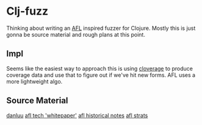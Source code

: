 # Clj-fuzz

Thinking about writing an [AFL](http://lcamtuf.coredump.cx/afl/) inspired fuzzer for Clojure.
Mostly this is just gonna be source material and rough plans at this point.

## Impl
Seems like the easiest way to approach this is using [cloverage](https://github.com/lshift/cloverage) to produce coverage data and use that to figure out if we've hit new forms. AFL uses a more lightweight algo.

## Source Material
[danluu](http://danluu.com/testing/)
[afl tech 'whitepaper'](http://lcamtuf.coredump.cx/afl/technical_details.txt)
[afl historical notes](http://lcamtuf.coredump.cx/afl/historical_notes.txt)
[afl strats](https://lcamtuf.blogspot.co.nz/2014/08/binary-fuzzing-strategies-what-works.html)
